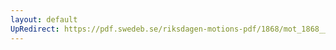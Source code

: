 ```yaml
---
layout: default
UpRedirect: https://pdf.swedeb.se/riksdagen-motions-pdf/1868/mot_1868__ak__fört.pdf
---
```

